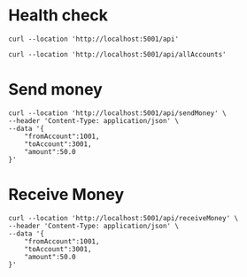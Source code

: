 # Health check

```shell
curl --location 'http://localhost:5001/api'
```


```shell
curl --location 'http://localhost:5001/api/allAccounts'
```

# Send money
```shell
curl --location 'http://localhost:5001/api/sendMoney' \
--header 'Content-Type: application/json' \
--data '{
    "fromAccount":1001,
    "toAccount":3001,
    "amount":50.0
}'
```

# Receive Money
```shell
curl --location 'http://localhost:5001/api/receiveMoney' \
--header 'Content-Type: application/json' \
--data '{
    "fromAccount":1001,
    "toAccount":3001,
    "amount":50.0
}'
```